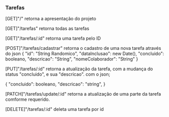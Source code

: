 ### Tarefas

[GET]"/"
retorna a apresentação do projeto

[GET]"/tarefas"
retorna todas as tarefas

[GET]"/tarefas/:id"
retorna uma tarefa pelo ID

[POST]"/tarefas/cadastrar"
retorna o cadastro de uma nova tarefa através do json
{
    "id": "String Randomico",
    "dataInclusao": new Date(),
    "concluido": booleano,
    "descricao": "String",
    "nomeColaborador": "String"
}

[PUT]"/tarefas/:id"
retorna a atualização da tarefa, com a mudança do status "concluido", e sua "descricao". com o json;

{
    "concluido": booleano,
    "descricao": "string",
}

[PATCH]"/tarefas/update/:id"
retorna a atualização de uma parte da tarefa comforme requerido.

[DELETE]"/tarefas/:id"
deleta uma tarefa por id